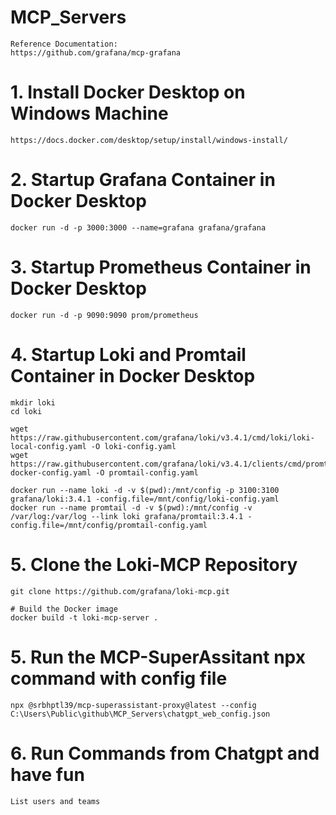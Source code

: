# MCP_Servers

    Reference Documentation:
    https://github.com/grafana/mcp-grafana

# 1. Install Docker Desktop on Windows Machine  

    https://docs.docker.com/desktop/setup/install/windows-install/

# 2. Startup Grafana Container in Docker Desktop  

    docker run -d -p 3000:3000 --name=grafana grafana/grafana

# 3. Startup Prometheus Container in Docker Desktop   

    docker run -d -p 9090:9090 prom/prometheus

# 4. Startup Loki and Promtail Container in Docker Desktop   

    mkdir loki
    cd loki
    
    wget https://raw.githubusercontent.com/grafana/loki/v3.4.1/cmd/loki/loki-local-config.yaml -O loki-config.yaml
    wget https://raw.githubusercontent.com/grafana/loki/v3.4.1/clients/cmd/promtail/promtail-docker-config.yaml -O promtail-config.yaml

    docker run --name loki -d -v $(pwd):/mnt/config -p 3100:3100 grafana/loki:3.4.1 -config.file=/mnt/config/loki-config.yaml
    docker run --name promtail -d -v $(pwd):/mnt/config -v /var/log:/var/log --link loki grafana/promtail:3.4.1 -config.file=/mnt/config/promtail-config.yaml

# 5. Clone the Loki-MCP Repository

    git clone https://github.com/grafana/loki-mcp.git

    # Build the Docker image
    docker build -t loki-mcp-server . 

# 5. Run the MCP-SuperAssitant npx command with config file

    npx @srbhptl39/mcp-superassistant-proxy@latest --config C:\Users\Public\github\MCP_Servers\chatgpt_web_config.json   

# 6. Run Commands from Chatgpt and have fun  

    List users and teams


